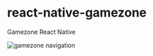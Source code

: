 # react-native-gamezone
Gamezone React Native

![gamezone navigation](https://user-images.githubusercontent.com/37824453/75690560-0b483c80-5cde-11ea-81b1-e0dff91bbaf7.PNG)
